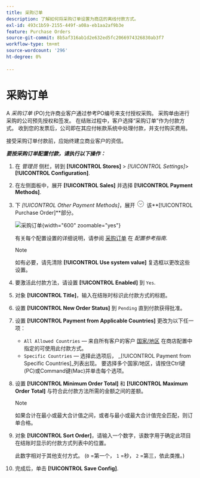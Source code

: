 ```yaml
---
title: 采购订单
description: 了解如何将采购订单设置为商店的离线付款方式。
exl-id: 493c1b59-2155-449f-a08a-eb1aa2af9b3e
feature: Purchase Orders
source-git-commit: 8b5af316ab1d2e632ed5fc2066974326830ab3f7
workflow-type: tm+mt
source-wordcount: '296'
ht-degree: 0%

---
```


# 采购订单

A _采购订单_ (PO)允许商业客户通过参考PO编号来支付授权采购。 采购单由进行采购的公司预先授权和签发。 在结账过程中，客户选择“采购订单”作为付款方式。 收到您的发票后，公司即在其应付帐款系统中处理付款，并支付购买费用。

接受采购订单付款前，应始终建立商业客户的资信。

**_要按采购订单配置付款，请执行以下操作：_**

1. 在 _管理员_ 侧栏，转到 **[!UICONTROL Stores]** > _[!UICONTROL Settings]_>**[!UICONTROL Configuration]**.

1. 在左侧面板中，展开 **[!UICONTROL Sales]** 并选择 **[!UICONTROL Payment Methods]**.

1. 下 _[!UICONTROL Other Payment Methods]_，展开 ![扩展选择器](../assets/icon-display-expand.png) 该&#x200B;**[!UICONTROL Purchase Order]**部分。

   ![采购订单](../configuration-reference/sales/assets/payment-methods-purchase-order.png){width="600" zoomable="yes"}

   有关每个配置设置的详细说明，请参阅 [采购订单](../configuration-reference/sales/payment-methods.md#purchase-order) 在 _配置参考指南_.

   >[!NOTE]
   >
   >如有必要，请先清除 **[!UICONTROL Use system value]** 复选框以更改这些设置。

1. 要激活此付款方法，请设置 **[!UICONTROL Enabled]** 到 `Yes`.

1. 对象 **[!UICONTROL Title]**，输入在结账时标识此付款方式的标题。

1. 设置 **[!UICONTROL New Order Status]** 到 `Pending` 直到付款获得批准。

1. 设置 **[!UICONTROL Payment from Applicable Countries]** 更改为以下任一项：

   - `All Allowed Countries`  — 来自所有客户的客户 [国家/地区](../getting-started/store-details.md#country-options) 在商店配置中指定的可使用此付款方式。
   - `Specific Countries`  — 选择此选项后， _[!UICONTROL Payment from Specific Countries]_列表出现。 要选择多个国家/地区，请按住Ctrl键(PC)或Command键(Mac)并单击每个选项。

1. 设置 **[!UICONTROL Minimum Order Total]** 和 **[!UICONTROL Maximum Order Total]** 与符合此付款方法所需的金额之间的差额。

   >[!NOTE]
   >
   >如果合计在最小或最大合计值之间，或者与最小或最大合计值完全匹配，则订单合格。

1. 对象 **[!UICONTROL Sort Order]**，请输入一个数字，该数字用于确定此项目在结账时显示的付款方式列表中的位置。

   此数字相对于其他支付方式。 (`0` =第一个， `1` =秒， `2` =第三，依此类推。)

1. 完成后，单击 **[!UICONTROL Save Config]**.
